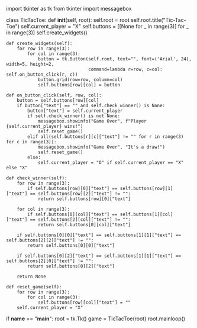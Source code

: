 import tkinter as tk
from tkinter import messagebox

class TicTacToe:
    def __init__(self, root):
        self.root = root
        self.root.title("Tic-Tac-Toe")
        self.current_player = "X"
        self.buttons = [[None for _ in range(3)] for _ in range(3)]
        self.create_widgets()

    def create_widgets(self):
        for row in range(3):
            for col in range(3):
                button = tk.Button(self.root, text="", font=('Arial', 24), width=5, height=2,
                                   command=lambda r=row, c=col: self.on_button_click(r, c))
                button.grid(row=row, column=col)
                self.buttons[row][col] = button

    def on_button_click(self, row, col):
        button = self.buttons[row][col]
        if button["text"] == "" and self.check_winner() is None:
            button["text"] = self.current_player
            if self.check_winner() is not None:
                messagebox.showinfo("Game Over", f"Player {self.current_player} wins!")
                self.reset_game()
            elif all(self.buttons[r][c]["text"] != "" for r in range(3) for c in range(3)):
                messagebox.showinfo("Game Over", "It's a draw!")
                self.reset_game()
            else:
                self.current_player = "O" if self.current_player == "X" else "X"

    def check_winner(self):
        for row in range(3):
            if self.buttons[row][0]["text"] == self.buttons[row][1]["text"] == self.buttons[row][2]["text"] != "":
                return self.buttons[row][0]["text"]

        for col in range(3):
            if self.buttons[0][col]["text"] == self.buttons[1][col]["text"] == self.buttons[2][col]["text"] != "":
                return self.buttons[0][col]["text"]

        if self.buttons[0][0]["text"] == self.buttons[1][1]["text"] == self.buttons[2][2]["text"] != "":
            return self.buttons[0][0]["text"]

        if self.buttons[0][2]["text"] == self.buttons[1][1]["text"] == self.buttons[2][0]["text"] != "":
            return self.buttons[0][2]["text"]

        return None

    def reset_game(self):
        for row in range(3):
            for col in range(3):
                self.buttons[row][col]["text"] = ""
        self.current_player = "X"

if __name__ == "__main__":
    root = tk.Tk()
    game = TicTacToe(root)
    root.mainloop()

